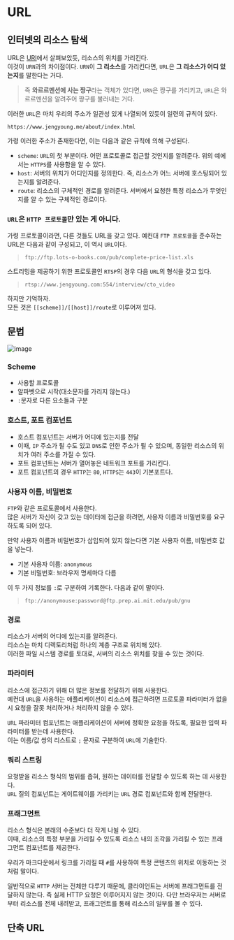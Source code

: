 # URL

## 인터넷의 리소스 탐색

URL은 [URI](../../README.md)에서 살펴보았듯, 리소스의 위치를 가리킨다.  
이것이 `URN`과의 차이점이다. `URN`이 **그 리소스**를 가리킨다면, `URL`은 **그 리소스가 어디 있는지**를 말한다는 거다.

> 즉 **와르르멘션에 사는 짱구**라는 객체가 있다면, `URN`은 짱구를 가리키고, `URL`은 와르르멘션을 알려주어 짱구를 불러내는 거다.

이러한 `URL`은 마치 우리의 주소가 일관성 있게 나열되어 있듯이 일련의 규칙이 있다.

`https://www.jengyoung.me/about/index.html`

가령 이러한 주소가 존재한다면, 이는 다음과 같은 규칙에 의해 구성된다.

+ `scheme`: `URL`의 첫 부분이다. 어떤 프로토콜로 접근할 것인지를 알려준다. 위의 예에서는 `HTTPS`를 사용함을 알 수 있다.
+ `host`: 서버의 위치가 어디인지를 정의한다. 즉, 리소스가 어느 서버에 호스팅되어 있는지를 알려준다.
+ `route`: 리소스의 구체적인 경로를 알려준다. 서버에서 요청한 특정 리소스가 무엇인지를 알 수 있는 구체적인 경로이다.

### `URL`은 `HTTP 프로토콜`만 있는 게 아니다.

가령 프로토콜이라면, 다른 것들도 URL을 갖고 있다.
예컨대 `FTP 프로토콜`을 준수하는 URL은 다음과 같이 구성되고, 이 역시 `URL`이다.

> `ftp://ftp.lots-o-books.com/pub/complete-price-list.xls`

스트리밍을 제공하기 위한 프로토콜인 `RTSP`의 경우 다음 `URL`의 형식을 갖고 있다.

> `rtsp://www.jengyoung.com:554/interview/cto_video`

하지만 기억하자.  
모든 것은 `[[scheme]]/[[host]]/route`로 이루어져 있다. 

## 문법

![image](https://user-images.githubusercontent.com/78713176/211297975-7325ef42-98c4-4eaa-8305-dbe568b14034.png)

### Scheme

+ 사용할 프로토콜
+ 알파벳으로 시작(대소문자를 가리지 않는다.)
+ `:`문자로 다른 요소들과 구분

### 호스트, 포트 컴포넌트

+ 호스트 컴포넌트는 서버가 어디에 있는지를 전달
+ 이때, `IP` 주소가 될 수도 있고 `DNS`로 인한 주소가 될 수 있으며, 동일한 리소스의 위치가 여러 주소를 가질 수 있다.
+ 포트 컴포넌트는 서버가 열어놓은 네트워크 포트를 가리킨다.
+ 포트 컴포넌트의 경우 `HTTP`는 `80`, `HTTPS`는 `443`이 기본포트다.

### 사용자 이름, 비밀번호

`FTP`와 같은 프로토콜에서 사용한다.  
많은 서버가 자신이 갖고 있는 데이터에 접근을 하려면, 사용자 이름과 비밀번호를 요구하도록 되어 있다.

만약 사용자 이름과 비밀번호가 삽입되어 있지 않는다면 기본 사용자 이름, 비밀번호 값을 넣는다.  

+ 기본 사용자 이름: `anonymous`
+ 기본 비밀번호: 브라우저 명세마다 다름

이 두 가지 정보를 `:`로 구분하여 기록한다. 다음과 같이 말이다.

> `ftp://anonymouse:password@ftp.prep.ai.mit.edu/pub/gnu`

### 경로

리소스가 서버의 어디에 있는지를 알려준다.  
리소스는 마치 디렉토리처럼 하나의 계층 구조로 위치해 있다.  
이러한 파일 시스템 경로를 토대로, 서버의 리소스 위치를 찾을 수 있는 것이다.

### 파라미터

리소스에 접근하기 위해 더 많은 정보를 전달하기 위해 사용한다.  
예컨대 `URL`을 사용하는 애플리케이션이 리소스에 접근하려면 프로토콜 파라미터가 없을 시 요청을 잘못 처리하거나 처리하지 않을 수 있다.

`URL` 파라미터 컴포넌트는 애플리케이션이 서버에 정확한 요청을 하도록, 필요한 입력 파라미터를 받는데 사용한다.  
이는 이름/값 쌍의 리스트로 `;` 문자로 구분하여 `URL`에 기술한다.

### 쿼리 스트링

요청받을 리소스 형식의 범위를 좁혀, 원하는 데이터를 전달할 수 있도록 하는 데 사용한다.  
`URL` 질의 컴포넌트는 게이트웨이를 가리키는 `URL` 경로 컴포넌트와 함께 전달한다.  

### 프래그먼트

리소스 형식은 본래의 수준보다 더 작게 나뉠 수 있다.  
이때, 리소스의 특정 부분을 가리킬 수 있도록 리소스 내의 조각을 가리킬 수 있는 프래그먼트 컴포넌트를 제공한다.

우리가 마크다운에서 링크를 가리킬 때 `#`를 사용하여 특정 콘텐츠의 위치로 이동하는 것처럼 말이다.  

일반적으로 `HTTP` 서버는 전체만 다루기 때문에, 클라이언트는 서버에 프래그먼트를 전달하지 않는다. 즉 실제 HTTP 요청은 이루어지지 않는 것이다. 다만 브라우저는 서버로부터 리소스를 전체 내려받고, 프래그먼트를 통해 리소스의 일부를 볼 수 있다.

## 단축 URL


